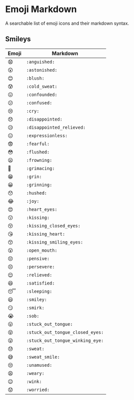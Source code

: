 # Emoji Markdown

A searchable list of emoji icons and their markdown syntax.

## Smileys

| Emoji | Markdown |
| --- | --- |
| :anguished: | `:anguished:` |
| :astonished: | `:astonished:` |
| :blush: | `:blush:` |
| :cold_sweat: | `:cold_sweat:` |
| :confounded: | `:confounded:` |
| :confused: | `:confused:` |
| :cry: | `:cry:` |
| :disappointed: | `:disappointed:` |
| :disappointed_relieved: | `:disappointed_relieved:` |
| :expressionless: | `:expressionless:` |
| :fearful: | `:fearful:` |
| :flushed: | `:flushed:` |
| :frowning: | `:frowning:` |
| :grimacing: | `:grimacing:` |
| :grin: | `:grin:` |
| :grinning: | `:grinning:` |
| :hushed: | `:hushed:` |
| :joy: | `:joy:` |
| :heart_eyes: | `:heart_eyes:` |
| :kissing: | `:kissing:` |
| :kissing_closed_eyes: | `:kissing_closed_eyes:` |
| :kissing_heart: | `:kissing_heart:` |
| :kissing_smiling_eyes: | `:kissing_smiling_eyes:` |
| :open_mouth: | `:open_mouth:` |
| :pensive: | `:pensive:` |
| :persevere: | `:persevere:` |
| :relieved: | `:relieved:` |
| :satisfied: | `:satisfied:` |
| :sleeping: | `:sleeping:` |
| :smiley: | `:smiley:` |
| :smirk: | `:smirk:` |
| :sob: | `:sob:` |
| :stuck_out_tongue:| `:stuck_out_tongue:` |
| :stuck_out_tongue_closed_eyes: | `:stuck_out_tongue_closed_eyes:` |
| :stuck_out_tongue_winking_eye: | `:stuck_out_tongue_winking_eye:` |
| :sweat: | `:sweat:` |
| :sweat_smile: | `:sweat_smile:` |
| :unamused: | `:unamused:` |
| :weary: | `:weary:` |
| :wink: | `:wink:` |
| :worried: | `:worried:` |
